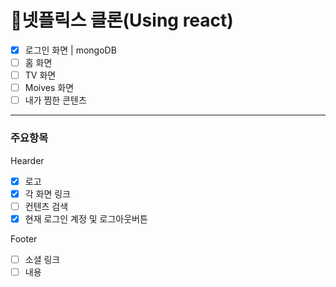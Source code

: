 # :movie_camera:넷플릭스 클론(Using react)

- [x] 로그인 화면 | mongoDB
- [ ] 홈 화면
- [ ] TV 화면
- [ ] Moives 화면
- [ ] 내가 찜한 콘텐츠

---

### 주요항목

Hearder

- [x] 로고
- [x] 각 화면 링크
- [ ] 컨텐츠 검색
- [x] 현재 로그인 계정 및 로그아웃버튼

Footer

- [ ] 소셜 링크
- [ ] 내용

